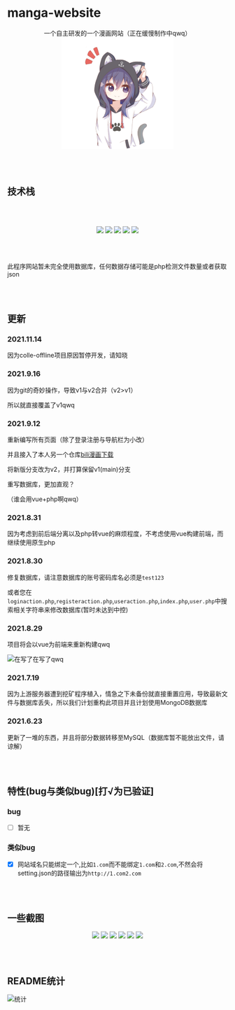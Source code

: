 # manga-website

<p align="center">
一个自主研发的一个漫画网站（正在缓慢制作中qwq）
<br>
<img width="256px" height="256px" src="/img/logo.svg"/>
</p>

<br>
<br>

## 技术栈

<br><br>
<p align="center">
<img src="https://img.shields.io/badge/-JavaScript-f7e018?style=flat-square&logo=javascript&logoColor=white" />
<img src="https://img.shields.io/badge/-HTML5-E34F26?style=flat-square&logo=html5&logoColor=white" />
<img src="https://img.shields.io/badge/-CSS3-1572B6?style=flat-square&logo=css3&logoColor=white" />
<img src="https://img.shields.io/badge/PHP7.2-777bb3?style=flat-square&logo=PHP&logoColor=white"/>
  <img src="https://img.shields.io/badge/MySQL-4479A1?style=flat-square&logo=MySQL&logoColor=white"/>
</p>
<br><br>

此程序网站暂未完全使用数据库，任何数据存储可能是php检测文件数量或者获取json

<br>
<br>

## 更新

### 2021.11.14

因为colle-offline项目原因暂停开发，请知晓

### 2021.9.16

因为git的奇妙操作，导致v1与v2合并（v2>v1）

所以就直接覆盖了v1qwq

### 2021.9.12

重新编写所有页面（除了登录注册与导航栏为小改）

并且接入了本人另一个仓库[bili漫画下载](https://github.com/misaka10843/bili-manga-download)

将新版分支改为v2，并打算保留v1(main)分支

重写数据库，更加直观？

（谁会用vue+php啊qwq）

### 2021.8.31

因为考虑到前后端分离以及php转vue的麻烦程度，不考虑使用vue构建前端，而继续使用原生php

### 2021.8.30

修复数据库，请注意数据库的账号密码库名必须是`test123`

或者您在`loginaction.php`,`registeraction.php`,`useraction.php`,`index.php`,`user.php`中搜索相关字符串来修改数据库(暂时未达到中控)

### 2021.8.29

项目将会以vue为前端来重新构建qwq

![在写了在写了qwq](https://i.loli.net/2021/08/29/ziC47oAwldfpycv.png)

### 2021.7.19

因为上游服务器遭到挖矿程序植入，情急之下未备份就直接重置应用，导致最新文件与数据库丢失，所以我们计划重构此项目并且计划使用MongoDB数据库

### 2021.6.23

更新了一堆的东西，并且将部分数据转移至MySQL（数据库暂不能放出文件，请谅解）

<br>
<br>

## 特性(bug与类似bug)[打√为已验证]
### bug
- [ ] 暂无

### 类似bug

- [x] 网站域名只能绑定一个,比如`1.com`而不能绑定`1.com`和`2.com`,不然会将setting.json的路径输出为`http://1.com2.com` 

<br>
<br>

## 一些截图

<p align="center">
<img src="https://i.loli.net/2021/06/23/FeMDtR4lAmSvc9k.png"/>
<img src="https://i.loli.net/2021/06/23/ckOeWqzyYZSw72m.png"/>
<img src="https://i.loli.net/2021/06/23/f8thVGHoI2EbAq6.png"/>
<img src="https://i.loli.net/2021/06/23/KuYJpbtxEgcD7MO.png"/>
<img src="https://i.loli.net/2021/06/23/cy63dqoG4vzlLMO.png"/>
<img src="https://i.loli.net/2021/06/23/2Bn87gtPZV5xJIf.png"/>
</p>

<br>
<br>

## README统计
![统计](https://count.getloli.com/get/@misaka10843?theme=elbooru)

